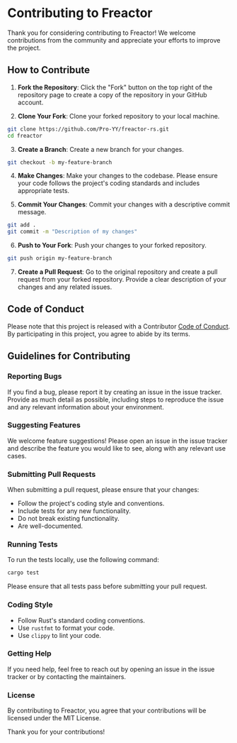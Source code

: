 # Contributing to Freactor

Thank you for considering contributing to Freactor! We welcome contributions from the community and appreciate your efforts to improve the project.

## How to Contribute

1. **Fork the Repository**: Click the "Fork" button on the top right of the repository page to create a copy of the repository in your GitHub account.

2. **Clone Your Fork**: Clone your forked repository to your local machine.
```bash
git clone https://github.com/Pro-YY/freactor-rs.git
cd freactor
```

3. **Create a Branch**: Create a new branch for your changes.
```bash
git checkout -b my-feature-branch
```

4. **Make Changes**: Make your changes to the codebase. Please ensure your code follows the project's coding standards and includes appropriate tests.

5. **Commit Your Changes**: Commit your changes with a descriptive commit message.
```bash
git add .
git commit -m "Description of my changes"
```

6. **Push to Your Fork**: Push your changes to your forked repository.
```bash
git push origin my-feature-branch
```

7. **Create a Pull Request**: Go to the original repository and create a pull request from your forked repository. Provide a clear description of your changes and any related issues.

## Code of Conduct

Please note that this project is released with a Contributor [Code of Conduct](CODE_OF_CONDUCT.md). By participating in this project, you agree to abide by its terms.

## Guidelines for Contributing

### Reporting Bugs

If you find a bug, please report it by creating an issue in the issue tracker. Provide as much detail as possible, including steps to reproduce the issue and any relevant information about your environment.

### Suggesting Features

We welcome feature suggestions! Please open an issue in the issue tracker and describe the feature you would like to see, along with any relevant use cases.

### Submitting Pull Requests

When submitting a pull request, please ensure that your changes:

- Follow the project's coding style and conventions.
- Include tests for any new functionality.
- Do not break existing functionality.
- Are well-documented.

### Running Tests

To run the tests locally, use the following command:
```bash
cargo test
```

Please ensure that all tests pass before submitting your pull request.

### Coding Style

- Follow Rust's standard coding conventions.
- Use `rustfmt` to format your code.
- Use `clippy` to lint your code.

### Getting Help

If you need help, feel free to reach out by opening an issue in the issue tracker or by contacting the maintainers.

### License

By contributing to Freactor, you agree that your contributions will be licensed under the MIT License.

Thank you for your contributions!
